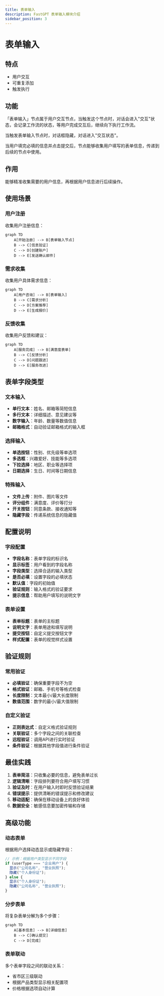```yaml
---
title: 表单输入
description: FastGPT 表单输入模块介绍
sidebar_position: 3
---
```


# 表单输入

## 特点 

- 用户交互
- 可重复添加
- 触发执行

<!-- 表单输入模块界面图 -->

## 功能 

「表单输入」节点属于用户交互节点，当触发这个节点时，对话会进入"交互"状态，会记录工作流的状态，等用户完成交互后，继续向下执行工作流。

<!-- 表单状态图 -->

当触发表单输入节点时，对话框隐藏，对话进入"交互状态"。

<!-- 表单提交图 -->

当用户填完必填的信息并点击提交后，节点能够收集用户填写的表单信息，传递到后续的节点中使用。

## 作用

能够精准收集需要的用户信息，再根据用户信息进行后续操作。

## 使用场景

### 用户注册

收集用户注册信息：

```mermaid
graph TD
    A[开始注册] --> B[表单输入节点]
    B --> C[信息验证]
    C --> D[创建账户]
    D --> E[发送确认邮件]
```

### 需求收集

收集用户具体需求信息：

```mermaid
graph TD
    A[用户咨询] --> B[表单输入]
    B --> C[需求分析]
    C --> D[方案推荐]
    D --> E[生成报价]
```

### 反馈收集

收集用户反馈和建议：

```mermaid
graph TD
    A[服务完成] --> B[满意度表单]
    B --> C[反馈分析]
    C --> D[问题跟进]
    D --> E[服务改进]
```

## 表单字段类型

### 文本输入

- **单行文本**：姓名、邮箱等简短信息
- **多行文本**：详细描述、意见建议等
- **数字输入**：年龄、数量等数值信息
- **邮箱格式**：自动验证邮箱格式的输入框

### 选择输入

- **单选按钮**：性别、优先级等单选项
- **多选框**：兴趣爱好、技能等多选项
- **下拉选择**：地区、职业等选择项
- **日期选择**：生日、时间等日期信息

### 特殊输入

- **文件上传**：附件、图片等文件
- **评分组件**：满意度、评价等打分
- **开关按钮**：同意条款、接收通知等
- **隐藏字段**：传递系统信息的隐藏值

## 配置说明

### 字段配置

- **字段名称**：表单字段的标识名
- **显示标签**：用户看到的字段名称
- **字段类型**：选择合适的输入类型
- **是否必填**：设置字段的必填状态
- **默认值**：字段的初始值
- **验证规则**：输入格式的验证要求
- **提示信息**：帮助用户填写的说明文字

### 表单设置

- **表单标题**：表单的主标题
- **说明文字**：表单用途和填写说明
- **提交按钮**：自定义提交按钮文字
- **样式配置**：表单的视觉样式设置

## 验证规则

### 常用验证

- **必填验证**：确保重要字段不为空
- **格式验证**：邮箱、手机号等格式检查
- **长度限制**：文本最小/最大长度限制
- **数值范围**：数字的最小/最大值限制

### 自定义验证

- **正则表达式**：自定义格式验证规则
- **关联验证**：多个字段之间的关联检查
- **远程验证**：调用API进行实时验证
- **条件验证**：根据其他字段值进行条件验证

## 最佳实践

1. **表单简洁**：只收集必要的信息，避免表单过长
2. **逻辑清晰**：字段排列要符合用户填写习惯
3. **验证及时**：在用户输入时即时反馈验证结果
4. **错误提示**：提供清晰的错误提示和修改建议
5. **移动适配**：确保在移动设备上的良好体验
6. **数据安全**：敏感信息要加密传输和存储

## 高级功能

### 动态表单

根据用户选择动态显示或隐藏字段：

```javascript
// 示例：根据用户类型显示不同字段
if (userType === "企业用户") {
  显示("公司名称", "营业执照");
  隐藏("个人身份证");
} else {
  显示("个人身份证");
  隐藏("公司名称", "营业执照");
}
```

### 分步表单

将复杂表单分解为多个步骤：

```mermaid
graph TD
    A[基本信息] --> B[详细信息]
    B --> C[确认提交]
    C --> D[完成]
```

### 表单联动

多个表单字段之间的联动关系：

- 省市区三级联动
- 根据产品类型显示相关配置项
- 价格根据选项自动计算

